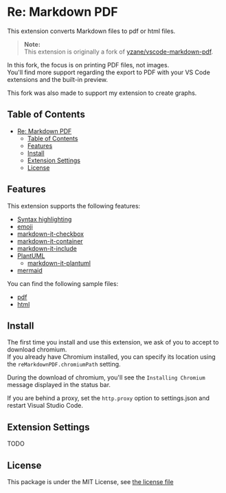 # Re: Markdown PDF

This extension converts Markdown files to pdf or html files.

> **Note:**  
> This extension is originally a fork of [yzane/vscode-markdown-pdf](https://github.com/yzane/vscode-markdown-pdf/).

In this fork, the focus is on printing PDF files, not images.  
You'll find more support regarding the export to PDF with your VS Code
extensions and the built-in preview.

This fork was also made to support my extension to create graphs.

## Table of Contents
<!-- TOC depthFrom:2 depthTo:2 updateOnSave:false -->

- [Re: Markdown PDF](#re-markdown-pdf)
  - [Table of Contents](#table-of-contents)
  - [Features](#features)
  - [Install](#install)
  - [Extension Settings](#extension-settings)
  - [License](#license)

<!-- /TOC -->

## Features

This extension supports the following features:

- [Syntax highlighting](https://highlightjs.org/static/demo/)
- [emoji](https://www.webfx.com/tools/emoji-cheat-sheet/)
- [markdown-it-checkbox](https://github.com/mcecot/markdown-it-checkbox)
- [markdown-it-container](https://github.com/markdown-it/markdown-it-container)
- [markdown-it-include](https://github.com/camelaissani/markdown-it-include)
- [PlantUML](https://plantuml.com/)
  - [markdown-it-plantuml](https://github.com/gmunguia/markdown-it-plantuml)
- [mermaid](https://mermaid-js.github.io/mermaid/)

You can find the following sample files:

- [pdf](sample/README.pdf)
- [html](sample/README.html)

## Install

The first time you install and use this extension, we ask of you to accept to download chromium.  
If you already have Chromium installed, you can specify its location using the `reMarkdownPDF.chromiumPath` setting.

During the download of chromium, you'll see the `Installing Chromium` message displayed in the status bar.

If you are behind a proxy, set the `http.proxy` option to settings.json and restart Visual Studio Code.

## Extension Settings

TODO

## License

This package is under the MIT License, see [the license file](./LICENSE.txt)

